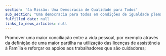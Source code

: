 ```yaml
---
section: '4a Missão: Uma Democracia de Qualidade para Todos'
sub_section: "Uma democracia para todos em condições de igualdade plena"
fulfilled_date: null
links_to_news_articles: null
---
```


Promover uma maior conciliação entre a vida pessoal, por exemplo através da definição de uma maior partilha na utilização das licenças de assistência à Família e reforçar os apoios aos trabalhadores que são cuidadores;